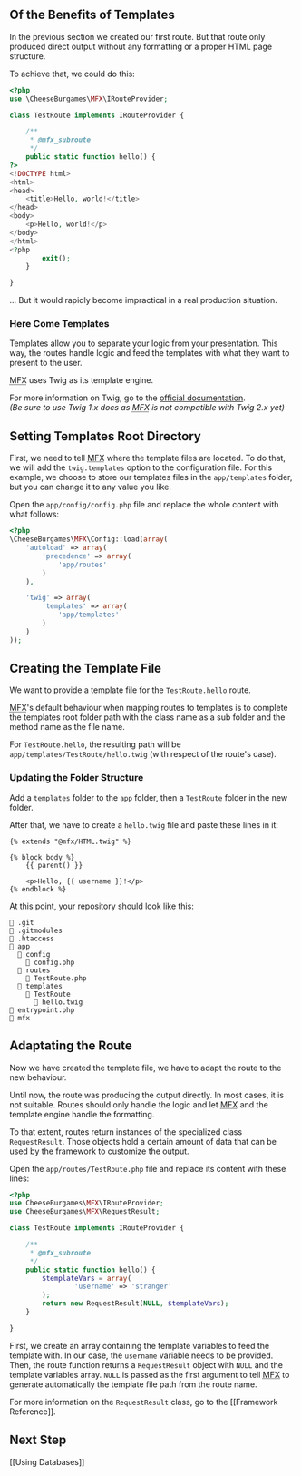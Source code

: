 ## Of the Benefits of Templates

In the previous section we created our first route. But that route only produced direct output without any formatting or a proper HTML page structure.

To achieve that, we could do this:

```php
<?php
use \CheeseBurgames\MFX\IRouteProvider;

class TestRoute implements IRouteProvider {

	/**
	 * @mfx_subroute
	 */
	public static function hello() {
?>
<!DOCTYPE html>
<html>
<head>
	<title>Hello, world!</title>
</head>
<body>
	<p>Hello, world!</p>
</body>
</html>
<?php
		exit();
	}

}
```

... But it would rapidly become impractical in a real production situation.

### Here Come Templates

Templates allow you to separate your logic from your presentation. This way, the routes handle logic and feed the templates with what they want to present to the user.

<abbr title="php-micro-framework in short">MFX</abbr> uses Twig as its template engine.

For more information on Twig, go to the [official documentation](https://twig.symfony.com/doc/1.x/).\
*(Be sure to use Twig 1.x docs as <abbr title="php-micro-framework in short">MFX</abbr> is not compatible with Twig 2.x yet)*

## Setting Templates Root Directory

First, we need to tell <abbr title="php-micro-framework in short">MFX</abbr> where the template files are located. To do that, we will add the `twig.templates` option to the configuration file. For this example, we choose to store our templates files in the `app/templates` folder, but you can change it to any value you like.

Open the `app/config/config.php` file and replace the whole content with what follows:

```php
<?php
\CheeseBurgames\MFX\Config::load(array(
	'autoload' => array(
		'precedence' => array(
			'app/routes'
		)
	),

	'twig' => array(
		'templates' => array(
			'app/templates'
		)
	)
));
```

## Creating the Template File

We want to provide a template file for the `TestRoute.hello` route.

<abbr title="php-micro-framework in short">MFX</abbr>'s default behaviour when mapping routes to templates is to complete the templates root folder path with the class name as a sub folder and the method name as the file name.

For `TestRoute.hello`, the resulting path will be `app/templates/TestRoute/hello.twig` (with respect of the route's case).

### Updating the Folder Structure

Add a `templates` folder to the `app` folder, then a `TestRoute` folder in the new folder.

After that, we have to create a `hello.twig` file and paste these lines in it:

```twig
{% extends "@mfx/HTML.twig" %}

{% block body %}
	{{ parent() }}

	<p>Hello, {{ username }}!</p>
{% endblock %}
```

At this point, your repository should look like this:

```
📁 .git
📄 .gitmodules
📄 .htaccess
📁 app
  📁 config
    📄 config.php
  📁 routes
    📄 TestRoute.php
  📁 templates
    📁 TestRoute
      📄 hello.twig
📄 entrypoint.php
📁 mfx
```

## Adaptating the Route

Now we have created the template file, we have to adapt the route to the new behaviour.

Until now, the route was producing the output directly. In most cases, it is not suitable. Routes should only handle the logic and let <abbr title="php-micro-framework in short">MFX</abbr> and the template engine handle the formatting.

To that extent, routes return instances of the specialized class `RequestResult`. Those objects hold a certain amount of data that can be used by the framework to customize the output.

Open the `app/routes/TestRoute.php` file and replace its content with these lines:

```php
<?php
use CheeseBurgames\MFX\IRouteProvider;
use CheeseBurgames\MFX\RequestResult;

class TestRoute implements IRouteProvider {

	/**
	 * @mfx_subroute
	 */
	public static function hello() {
		$templateVars = array(
				'username' => 'stranger'
		);
		return new RequestResult(NULL, $templateVars);
	}

}
```

First, we create an array containing the template variables to feed the template with. In our case, the `username` variable needs to be provided. Then, the route function returns a `RequestResult` object with `NULL` and the template variables array. `NULL` is passed as the first argument to tell <abbr title="php-micro-framework in short">MFX</abbr> to generate automatically the template file path from the route name.

For more information on the `RequestResult` class, go to the [[Framework Reference]].

## Next Step

[[Using Databases]]
